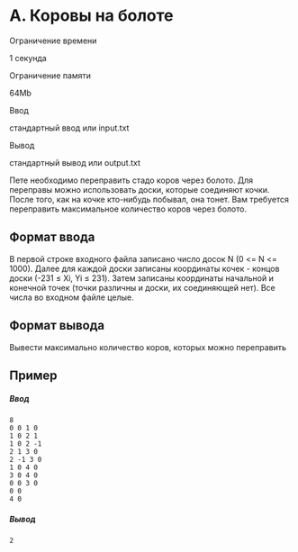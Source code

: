 A. Коровы на болоте
===================

Ограничение времени

1 секунда

Ограничение памяти

64Mb

Ввод

стандартный ввод или input.txt

Вывод

стандартный вывод или output.txt

Пете необходимо переправить стадо коров через болото. Для переправы можно использовать доски, которые соединяют кочки. После того, как на кочке кто-нибудь побывал, она тонет. Вам требуется переправить максимальное количество коров через болото.

Формат ввода
------------

В первой строке входного файла записано число досок N (0 <= N <= 1000). Далее для каждой доски записаны координаты кочек - концов доски (\-231 ≤ Xi, Yi ≤ 231). Затем записаны координаты начальной и конечной точек (точки различны и доски, их соединяющей нет). Все числа во входном файле целые.

Формат вывода
-------------

Вывести максимально количество коров, которых можно переправить

Пример
------

##### Ввод

```
8
0 0 1 0     
1 0 2 1    
1 0 2 -1
2 1 3 0     
2 -1 3 0  
1 0 4 0
3 0 4 0     
0 0 3 0    
0 0 
4 0
```

##### Вывод

```
2
```
